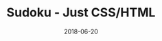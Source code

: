 ---
title: 'Sudoku - Just CSS/HTML'
description: 'Complete a sudoku puzzle without Javascript or server-side interaction.'
gametype: 'simple'
gameid: 79
date: 2018-06-20
tags: []
draft: false
type: 'games'
num19: [{'idx':1,'arr1':[1,2,3,4,5,6,7,8,9],'arr2':[1,2,3,4,5,6,7,8,9]},{'idx':2,'arr1':[1,2,3,4,5,6,7,8,9],'arr2':[1,2,3,4,5,6,7,8,9]},{'idx':3,'arr1':[1,2,3,4,5,6,7,8,9],'arr2':[1,2,3,4,5,6,7,8,9]},{'idx':4,'arr1':[1,2,3,4,5,6,7,8,9],'arr2':[1,2,3,4,5,6,7,8,9]},{'idx':5,'arr1':[1,2,3,4,5,6,7,8,9],'arr2':[1,2,3,4,5,6,7,8,9]},{'idx':6,'arr1':[1,2,3,4,5,6,7,8,9],'arr2':[1,2,3,4,5,6,7,8,9]},{'idx':7,'arr1':[1,2,3,4,5,6,7,8,9],'arr2':[1,2,3,4,5,6,7,8,9]},{'idx':8,'arr1':[1,2,3,4,5,6,7,8,9],'arr2':[1,2,3,4,5,6,7,8,9]},{'idx':9,'arr1':[1,2,3,4,5,6,7,8,9],'arr2':[1,2,3,4,5,6,7,8,9]}]
puzzle: [[0, 0, 5, 8, 0, 7, 1, 0, 0], [0, 0, 0, 2, 5, 0, 0, 0, 0], [2, 0, 7, 0, 0, 0, 5, 0, 8], [9, 0, 0, 0, 6, 0, 0, 7, 4], [0, 5, 0, 9, 0, 4, 0, 3, 0], [3, 7, 0, 0, 2, 0, 0, 0, 5], [4, 0, 3, 0, 0, 0, 9, 0, 6], [0, 0, 0, 0, 1, 9, 0, 0, 0], [0, 0, 8, 6, 0, 5, 3, 0, 0]]
layout: 'sudokucssstatic'
---